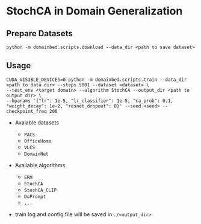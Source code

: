 # StochCA in Domain Generalization

## Prepare Datasets
```python -m domainbed.scripts.download --data_dir <path to save dataset>```

## Usage
```
CUDA_VISIBLE_DEVICES=0 python -m domainbed.scripts.train --data_dir <path to data dir> --steps 5001 --dataset <dataset> \
--test_env <target domain> --algorithm StochCA --output_dir <path to output dir> \
--hparams '{"lr": 1e-5, "lr_classifier": 1e-5, "ca_prob": 0.1, "weight_decay": 1e-2, "resnet_dropout": 0}' --seed <seed> --checkpoint_freq 200
```

- Avalable datasets
  - ```PACS```
  - ```OfficeHome```
  - ```VLCS```
  - ```DomainNet```

- Available algorithms
  - ```ERM```
  - ```StochCA```
  - ```StochCA_CLIP```
  - ```DoPrompt```
  - ```...```
       
- train log and config file will be saved in ``` ./<output_dir> ```
